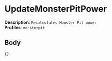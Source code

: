 # UpdateMonsterPitPower

**Description**: `Recalculates Monster Pit power` \
**Profiles**: `monsterpit`

## Body

```js
{}
```
